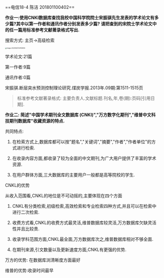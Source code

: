 ==电信18-4 陈洁  201801100402==

**作业一:使用CNKI数据库查找我校中国科学院院士宋振骐先生发表的学术论文有多少篇?其中以第一作者和通讯作者分别发表多少篇? 请把查到的宋院士学术论文中的任一篇用标准参考文献著录格式写出.**

搜索方式: 主页->高级检索

<img src="C:%5CUsers%5C53055%5CAppData%5CRoaming%5CTypora%5Ctypora-user-images%5Cimage-20200921144158194.png" alt="image-20200921144158194" style="zoom:33%;" />



学术论文:21篇

第一作者:9篇

通讯作者:0篇

宋振骐.断层突水预测控制理论研究.煤炭学报.2013年.09期:第1511-1515页

> 标准参考文献著录格式: 主要负责人.文献标题.刊名,年,卷(期):页码[引用日期].

**作业二: 简述"中国学术期刊全文数据库 (CNKI)","万方数字化期刊","维普中文科技期刊数据库"收藏资源的特点.**

共同特点: 

1. 在检索方式上,数据库都可以按"题名","关键词","摘要","作者","作者单位"的方式进行检索.

2. 在收录内容方面,都收录了较为全面的中文期刊,为广大用户提供了丰富的学术资源.

3. 在用户群体方面,三大数据库的主要用户一般都是高等院校的学生.

   

CNKL的优势

从收入范围看,CNKL的地位是不可动摇的,主要体现在四个方面

1. CNKL有分类检索,初级检索,高效检索和专业检索四种方式,并且可以在检索中进行二次检索.

2. 收费方式看,CNKL的收费方式最灵活,维普数据库较灵活,万方数据库欠缺灵活性并且比较贵.

3. 收录学科范围方面,CNKL最全面,万方数据库次之,维普数据库相对不够全面.

4. 在期刊来源,引文数量以及更新速度方面,CNKL有更强的优势.

   

万方的优势:    在数据库浏清晰度方面最好

维普的优势:收录时间最早